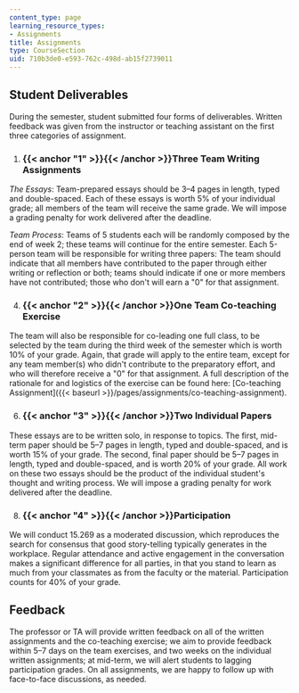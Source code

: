 ```yaml
---
content_type: page
learning_resource_types:
- Assignments
title: Assignments
type: CourseSection
uid: 710b3de0-e593-762c-498d-ab15f2739011
---
```


Student Deliverables
--------------------

During the semester, student submitted four forms of deliverables. Written feedback was given from the instructor or teaching assistant on the first three categories of assignment.

1.  ### {{< anchor "1" >}}{{< /anchor >}}Three Team Writing Assignments
    

_The Essays_: Team-prepared essays should be 3–4 pages in length, typed and double-spaced. Each of these essays is worth 5% of your individual grade; all members of the team will receive the same grade. We will impose a grading penalty for work delivered after the deadline.

_Team Process_: Teams of 5 students each will be randomly composed by the end of week 2; these teams will continue for the entire semester. Each 5-person team will be responsible for writing three papers: The team should indicate that all members have contributed to the paper through either writing or reflection or both; teams should indicate if one or more members have not contributed; those who don't will earn a "0" for that assignment.

4.  ### {{< anchor "2" >}}{{< /anchor >}}One Team Co-teaching Exercise
    

The team will also be responsible for co-leading one full class, to be selected by the team during the third week of the semester which is worth 10% of your grade. Again, that grade will apply to the entire team, except for any team member(s) who didn't contribute to the preparatory effort, and who will therefore receive a "0" for that assignment. A full description of the rationale for and logistics of the exercise can be found here: [Co-teaching Assignment]({{< baseurl >}}/pages/assignments/co-teaching-assignment).

6.  ### {{< anchor "3" >}}{{< /anchor >}}Two Individual Papers
    

These essays are to be written solo, in response to topics. The first, mid-term paper should be 5–7 pages in length, typed and double-spaced, and is worth 15% of your grade. The second, final paper should be 5–7 pages in length, typed and double-spaced, and is worth 20% of your grade. All work on these two essays should be the product of the individual student's thought and writing process. We will impose a grading penalty for work delivered after the deadline.

8.  ### {{< anchor "4" >}}{{< /anchor >}}Participation
    

We will conduct 15.269 as a moderated discussion, which reproduces the search for consensus that good story-telling typically generates in the workplace. Regular attendance and active engagement in the conversation makes a significant difference for all parties, in that you stand to learn as much from your classmates as from the faculty or the material. Participation counts for 40% of your grade.

Feedback
--------

The professor or TA will provide written feedback on all of the written assignments and the co-teaching exercise; we aim to provide feedback within 5–7 days on the team exercises, and two weeks on the individual written assignments; at mid-term, we will alert students to lagging participation grades. On all assignments, we are happy to follow up with face-to-face discussions, as needed.